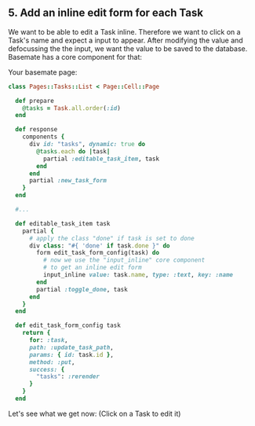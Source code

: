 ## 5. Add an inline edit form for each Task
We want to be able to edit a Task inline. Therefore we want to click on a Task's
name and expect a input to appear. After modifying the value and defocussing the
the input, we want the value to be saved to the database. Basemate has a core
component for that:

Your basemate page:

```ruby
class Pages::Tasks::List < Page::Cell::Page

  def prepare
    @tasks = Task.all.order(:id)
  end

  def response
    components {
      div id: "tasks", dynamic: true do
        @tasks.each do |task|
          partial :editable_task_item, task
        end
      end
      partial :new_task_form
    }
  end

  #...

  def editable_task_item task
    partial {
      # apply the class "done" if task is set to done
      div class: "#{ 'done' if task.done }" do
        form edit_task_form_config(task) do
          # now we use the "input_inline" core component
          # to get an inline edit form
          input_inline value: task.name, type: :text, key: :name
        end
        partial :toggle_done, task
      end
    }
  end

  def edit_task_form_config task
    return {
      for: :task,
      path: :update_task_path,
      params: { id: task.id },
      method: :put,
      success: {
        "tasks": :rerender
      }
    }
  end
```

Let's see what we get now: (Click on a Task to edit it)
